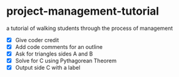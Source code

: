 # project-management-tutorial
a tutorial of walking students through the process of management

- [X] Give coder credit
- [X] Add code comments for an outline
- [X] Ask for triangles sides A and B
- [X] Solve for C using Pythagorean Theorem
- [X] Output side C with a label